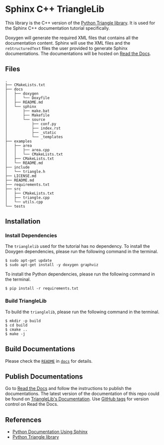 # Sphinx C++ TriangleLib

This library is the C++ version of the [Python Triangle library](https://github.com/leimao/Sphinx-Python-TriangleLib). It is used for the Sphinx C++ documentation tutorial specifically.

Doxygen will generate the required XML files that contains all the documentation content. Sphinx will use the XML files and the `reStructuredText` files the user provided to generate Sphinx documentations. The documentations will be hosted on [Read the Docs](`https://readthedocs.org/dashboard/import/manual/`).

## Files

```
.
├── CMakeLists.txt
├── docs
│   ├── doxygen
│   │   └── Doxyfile
│   ├── README.md
│   └── sphinx
│       ├── make.bat
│       ├── Makefile
│       └── source
│           ├── conf.py
│           ├── index.rst
│           ├── _static
│           └── _templates
├── examples
│   ├── area
│   │   ├── area.cpp
│   │   └── CMakeLists.txt
│   ├── CMakeLists.txt
│   └── README.md
├── include
│   └── triangle.h
├── LICENSE.md
├── README.md
├── requirements.txt
├── src
│   ├── CMakeLists.txt
│   ├── triangle.cpp
│   └── utils.cpp
└── tests
```

## Installation

### Install Dependencies

The `trianglelib` used for the tutorial has no dependency. To install the Doxygen dependencies, please run the following command in the terminal.

```
$ sudo apt-get update
$ sudo apt-get install -y doxygen graphviz
```

To install the Python dependencies, please run the following command in the terminal.


```
$ pip install -r requirements.txt
```

### Build TriangleLib

To build the `trianglelib`, please run the following command in the terminal.

```
$ mkdir -p build
$ cd build
$ cmake ..
$ make -j
```

## Build Documentations

Please check the [`README`](docs/README.md) in [`docs`](docs/) for details.

## Publish Documentations

Go to [Read the Docs](`https://readthedocs.org/dashboard/import/manual/`) and follow the instructions to publish the documentations. The latest version of the documentation of this repo could be found on [TriangleLib's Documentation](https://doxygen-c-trianglelib.readthedocs.io/). Use [GitHub tags](https://github.com/leimao/Sphinx-Python-TriangleLib/tags) for version control on Read the Docs.

## References

* [Python Documentation Using Sphinx](https://leimao.github.io/blog/Python-Documentation-Using-Sphinx/)
* [Python Triangle library](https://github.com/leimao/Sphinx-Python-TriangleLib)